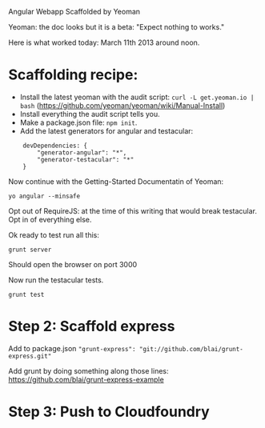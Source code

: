 Angular Webapp Scaffolded by Yeoman

Yeoman: the doc looks but it is a beta:
"Expect nothing to works."

Here is what worked today: March 11th 2013 around noon.

# Scaffolding recipe:
- Install the latest yeoman with the audit script: `curl -L get.yeoman.io | bash` (https://github.com/yeoman/yeoman/wiki/Manual-Install)
- Install everything the audit script tells you.
- Make a package.json file: `npm init`.
- Add the latest generators for angular and testacular:
```
    devDependencies: {
        "generator-angular": "*",
        "generator-testacular": "*"
    }
```

Now continue with the Getting-Started Documentatin of Yeoman:
```
yo angular --minsafe
```
Opt out of RequireJS: at the time of this writing that would break testacular.
Opt in of everything else.

Ok ready to test run all this:
```
grunt server
```
Should open the browser on port 3000

Now run the testacular tests.
```
grunt test
```

# Step 2: Scaffold express
Add to package.json
`"grunt-express": "git://github.com/blai/grunt-express.git"`

Add grunt by doing something along those lines:
https://github.com/blai/grunt-express-example

# Step 3: Push to Cloudfoundry

